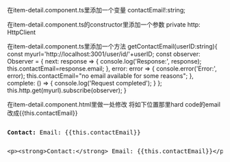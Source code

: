 
在item-detail.component.ts里添加一个变量
  contactEmail!:string;
  
在item-detail.component.ts的constructor里添加一个参数
  private http: HttpClient
  
  
在item-detail.component.ts里添加一个方法
getContactEmail(userID:string){
  const myurl='http://localhost:3001/user/id/'+userID;
  const observer: Observer<any> = {
    next: response => {
      console.log('Response:', response);
      this.contactEmail=response.email;
    },
    error: error => {
      console.error('Error:', error);
      this.contactEmail="no email available for some reasons";
    },
    complete: () => {
      console.log('Request completed');
    }
  };
  this.http.get(myurl).subscribe(observer);
}


在item-detail.component.html里做一处修改
将如下位置那里hard code的email改成{{this.contactEmail}}
  <pre><p><strong>Contact:</strong> Email: {{this.contactEmail}}</p></pre>
  
  
  <head>
    <meta charset="UTF-8">
    <meta name="viewport" content="width=device-width, initial-scale=1.0">
    <title>Display Code as String</title>
</head>
<body>
    <pre>
&lt;p&gt;&lt;strong&gt;Contact:&lt;/strong&gt; Email: {{this.contactEmail}}&lt;/p&gt;
    </pre>
</body>
